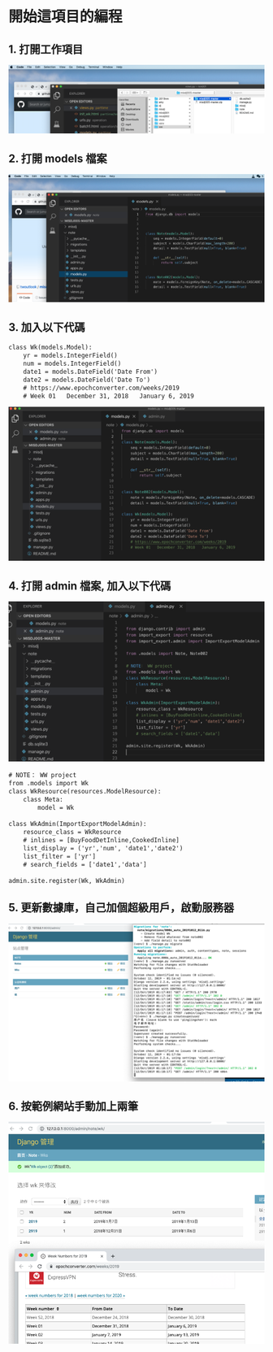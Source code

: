 # 開始這項目的編程



## 1. 打開工作項目

![Step1](img/3.png)

## 2. 打開 models 檔案

![Step1](img/4.png)


## 3. 加入以下代碼
```
class Wk(models.Model):
    yr = models.IntegerField()
    num = models.IntegerField()
    date1 = models.DateField('Date From')
    date2 = models.DateField('Date To')
    # https://www.epochconverter.com/weeks/2019
    # Week 01	December 31, 2018	January 6, 2019
```
![Step1](img/7.png)

## 4. 打開 admin 檔案, 加入以下代碼
![Step1](img/5.png)

```
# NOTE： WW project
from .models import Wk
class WkResource(resources.ModelResource):
    class Meta:
        model = Wk

class WkAdmin(ImportExportModelAdmin):
    resource_class = WkResource
    # inlines = [BuyFoodDetInline,CookedInline]
    list_display = ('yr','num', 'date1','date2')
    list_filter = ['yr']
    # search_fields = ['date1','data']
   
admin.site.register(Wk, WkAdmin)

```


## 5. 更新數據庫，自己加個超級用戶，啟動服務器
![Step1](img/6.png)


## 6. 按範例網站手動加上兩筆
![Step1](img/8.png)

